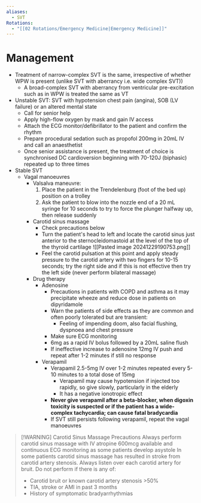 ```yaml
---
aliases:
  - SVT
Rotations:
  - "[[02 Rotations/Emergency Medicine|Emergency Medicine]]"
---
```

# Management
- Treatment of narrow-complex SVT is the same, irrespective of whether WPW is present (unlike SVT with aberrancy i.e. wide complex SVT))
	- A broad-complex SVT with aberrancy from ventricular pre-excitation such as in WPW is treated the same as VT
- Unstable SVT: SVT with hypotension chest pain (angina), SOB (LV failure) or an altered mental state
	- Call for senior help
	- Apply high-flow oxygen by mask and gain IV access
	- Attach the ECG monitor/defibrillator to the patient and confirm the rhythm
	- Prepare procedural sedation such as propofol 200mg in 20mL IV and call an anaesthetist
	- Once senior assistance is present, the treatment of choice is synchronised DC cardioversion beginning with 70-120J (biphasic) repeated up to three times
- Stable SVT
	- Vagal manoeuvres
		- Valsalva maneuvre: 
			1. Place the patient in the Trendelenburg (foot of the bed up) position on a trolley
			2. Ask the patient to blow into the nozzle end of a 20 mL syringe for 10 seconds to try to force the plunger halfway up, then release suddenly
		- Carotid sinus massage
			- Check precautions below
			- Turn the patient's head to left and locate the carotid sinus just anterior to the sternocleidomastoid at the level of the top of the thyroid cartilage
				![[Pasted image 20241229190753.png]]
			- Feel the carotid pulsation at this point and apply steady pressure to the carotid artery with two fingers for 10-15 seconds; try the right side and if this is not effective then try the left side (never perform bilateral massage)
		- Drug therapy
			- Adenosine
				- Precautions in patients with COPD and asthma as it may precipitate wheeze and reduce dose in patients on dipyridamole
				- Warn the patients of side effects as they are common and often poorly tolerated but are transient:
					- Feeling of impending doom, also facial flushing, dyspnoea and chest pressure
				- Make sure ECG monitoring 
				- 6mg as a rapid IV bolus followed by a 20mL saline flush
				- If ineffective increase to adenosine 12mg IV push and repeat after 1-2 minutes if still no response
			- Verapamil
				- Verapamil 2.5-5mg IV over 1-2 minutes repeated every 5-10 minutes to a total dose of 15mg
					- Verapamil may cause hypotension if injected too rapidly, so give slowly, particularly in the elderly
					- It has a negative ionotropic effect
				- **Never give verapamil after a beta-blocker, when digoxin toxicity is suspected or if the patient has a wide-complex tachycardia; can cause fatal bradycardia**
				- If SVT still persists following verapamil, repeat the vagal manoeuvres

> [!WARNING] Carotid Sinus Massage Precautions
> Always perform carotid sinus massage with IV atropine 600mcg available and continuous ECG monitoring as some patients develop asystole
> In some patients carotid sinus massage has resulted in stroke from carotid artery stenosis. Always listen over each carotid artery for bruit. Do not perform if there is any of:
> - Carotid bruit or known carotid artery stenosis >50%
> - TIA, stroke or AMI in past 3 months
> - History of symptomatic bradyarrhythmias
